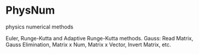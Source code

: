 # PhysNum
physics numerical methods

Euler, Runge-Kutta and Adaptive Runge-Kutta methods.
Gauss: Read Matrix, Gauss Elimination, Matrix x Num, Matrix x Vector, Invert Matrix, etc.
